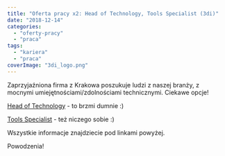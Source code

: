 ```yaml
---
title: "Oferta pracy x2: Head of Technology, Tools Specialist (3di)"
date: "2018-12-14"
categories:
  - "oferty-pracy"
  - "praca"
tags:
  - "kariera"
  - "praca"
coverImage: "3di_logo.png"
---
```


Zaprzyjaźniona firma z Krakowa poszukuje ludzi z naszej branży, z mocnymi umiejętnościami/zdolnościami technicznymi. Ciekawe opcje!

[Head of Technology](https://3di-info.com/head-of-technology/) - to brzmi dumnie :)

[Tools Specialist](https://3di-info.com/tools-specialist/) - też niczego sobie :)

Wszystkie informacje znajdziecie pod linkami powyżej.

Powodzenia!
